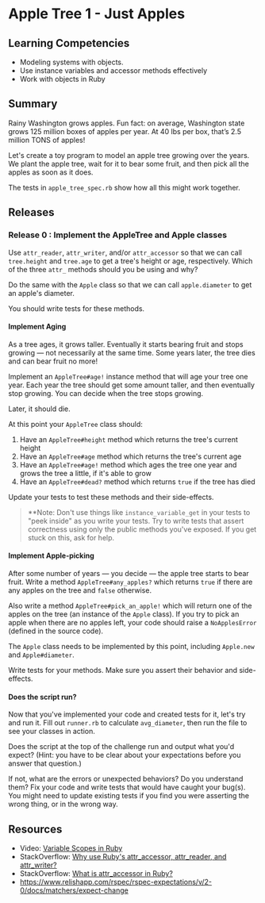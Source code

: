 # Apple Tree 1 - Just Apples

## Learning Competencies

* Modeling systems with objects.
* Use instance variables and accessor methods effectively
* Work with objects in Ruby

## Summary

Rainy Washington grows apples. Fun fact: on average, Washington state grows 125 million boxes of apples per year. At 40 lbs per box, that’s 2.5 million TONS of apples!

Let's create a toy program to model an apple tree growing over the years.  We plant the apple tree, wait for it to bear some fruit, and then pick all the apples as soon as it does.

The tests in `apple_tree_spec.rb` show how all this might work together.

## Releases

### Release 0 : Implement the AppleTree and Apple classes

Use `attr_reader`, `attr_writer`, and/or `attr_accessor` so that we can call `tree.height` and `tree.age` to get a tree's height or age, respectively.  Which of the three `attr_` methods should you be using and why?

Do the same with the `Apple` class so that we can call `apple.diameter` to get an apple's diameter.

You should write tests for these methods.

#### Implement Aging

As a tree ages, it grows taller.  Eventually it starts bearing fruit and stops growing &mdash; not necessarily at the same time.  Some years later, the tree dies and can bear fruit no more!

Implement an `AppleTree#age!` instance method that will age your tree one year.  Each year the tree should get some amount taller, and then eventually stop growing.  You can decide when the tree stops growing.

Later, it should die.

At this point your `AppleTree` class should:

1. Have an `AppleTree#height` method which returns the tree's current height
2. Have an `AppleTree#age` method which returns the tree's current age
3. Have an `AppleTree#age!` method which ages the tree one year and grows the tree a little, if it's able to grow
4. Have an `AppleTree#dead?` method which returns `true` if the tree has died

Update your tests to test these methods and their side-effects.

> **Note: Don't use things like `instance_variable_get` in your tests to "peek inside" as you write your tests. Try to write tests that assert correctness using only the public methods you've exposed. If you get stuck on this, ask for help.

#### Implement Apple-picking

After some number of years &mdash; you decide &mdash; the apple tree starts to bear fruit.  Write a method `AppleTree#any_apples?` which returns `true` if there are any apples on the tree and `false` otherwise.

Also write a method `AppleTree#pick_an_apple!` which will return one of the apples on the tree (an instance of the `Apple` class).  If you try to pick an apple when there are no apples left, your code should raise a `NoApplesError` (defined in the source code).

The `Apple` class needs to be implemented by this point, including `Apple.new` and `Apple#diameter`.

Write tests for your methods. Make sure you assert their behavior and side-effects.

#### Does the script run?

Now that you've implemented your code and created tests for it, let's try and run it. Fill out `runner.rb` to calculate `avg_diameter`, then run the file to see your classes in action.

Does the script at the top of the challenge run and output what you'd expect?  (Hint: you have to be clear about your expectations before you answer that question.)

If not, what are the errors or unexpected behaviors?  Do you understand them? Fix your code and write tests that would have caught your bug(s). You might need to update existing tests if you find you were asserting the wrong thing, or in the wrong way.

## Resources

* Video: [Variable Scopes in Ruby](http://www.youtube.com/watch?v=iLxKNUFHAnY)
* StackOverflow: [Why use Ruby's attr_accessor, attr_reader, and attr_writer?](http://stackoverflow.com/questions/5046831/why-use-rubys-attr-accessor-attr-reader-and-attr-writer)
* StackOverflow: [What is attr_accessor in Ruby?](http://stackoverflow.com/questions/4370960/what-is-attr-accessor-in-ruby)
* https://www.relishapp.com/rspec/rspec-expectations/v/2-0/docs/matchers/expect-change
